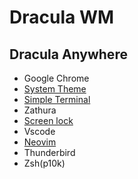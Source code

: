 # Dracula WM

## Dracula Anywhere

- Google Chrome
- [System Theme](https://github.com/fecet/Dracula)
- [Simple Terminal](https://github.com/fecet/st)
- Zathura
- [Screen lock](https://github.com/fecet/slock)
- Vscode
- [Neovim](https://github.com/fecet/nvim)
- Thunderbird
- Zsh(p10k)
